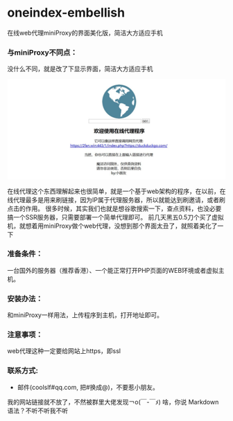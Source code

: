 # oneindex-embellish
在线web代理miniProxy的界面美化版，简洁大方适应手机

### 与miniProxy不同点：
没什么不同，就是改了下显示界面，简洁大方适应手机

![cmd-markdown-logo](tu.jpg)

在线代理这个东西理解起来也很简单，就是一个基于web架构的程序，在以前，在线代理最多是用来刷链接，因为IP属于代理服务器，所以就能达到刷邀请，或者刷点击的作用。
很多时候，其实我们也就是想谷歌搜索一下，查点资料，也没必要搞一个SSR服务器，只需要部署一个简单代理即可。
前几天黑五0.5刀个买了虚拟机，就想着用miniProxy做个web代理，没想到那个界面太丑了，就照着美化了一下

### 准备条件：
一台国外的服务器（推荐香港）、一个能正常打开PHP页面的WEB环境或者虚拟主机。

### 安装办法：
和miniProxy一样用法，上传程序到主机，打开地址即可。

### 注意事项：
web代理这种一定要给网站上https，即ssl

### 联系方式:
* 邮件(coolslf#qq.com, 把#换成@)，不要惹小朋友。

我的网站链接就不放了，不然被群里大佬发现￢o(￣-￣ﾒ)
啥，你说 Markdown 语法？不听不听我不听
